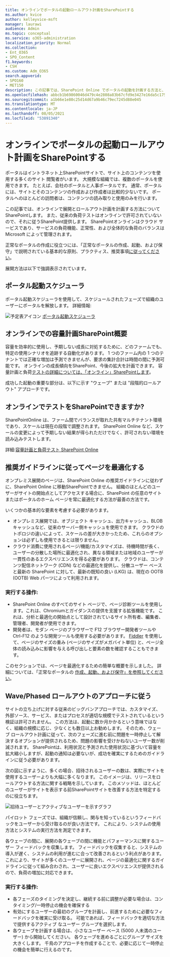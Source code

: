 ```yaml
---
title: オンラインでポータルの起動ロールアウト計画をSharePointする
ms.author: kvice
author: kelleyvice-msft
manager: laurawi
audience: Admin
ms.topic: conceptual
ms.service: o365-administration
localization_priority: Normal
ms.collection:
- Ent_O365
- SPO_Content
f1.keywords:
- CSH
ms.custom: Adm_O365
search.appverid:
- SPO160
- MET150
description: この記事では、SharePoint Online でポータルの起動を計画する方法と、正常に起動するために実行する手順について説明します。
ms.openlocfilehash: abbcb1b69860046d479c4e2808a83b67cfd9e3427e16da5c175ee37cda36a4f2
ms.sourcegitcommit: a1b66e1e80c25d14d67a9b46c79ec7245d88e045
ms.translationtype: MT
ms.contentlocale: ja-JP
ms.lasthandoff: 08/05/2021
ms.locfileid: "53891340"
---
```

# <a name="planning-your-portal-launch-roll-out-plan-in-sharepoint-online"></a>オンラインでポータルの起動ロールアウト計画をSharePointする

ポータルはイントラネット上SharePointサイトで、サイト上のコンテンツを使用する多くのサイト 閲覧者がいます。 大規模な組織では、複数のポータルを使用できます。 たとえば、会社のポータルと人事ポータルです。 通常、ポータルには、サイトとそのコンテンツの作成および作成者は比較的少ないです。 ポータルへのほとんどの訪問者は、コンテンツの読み取りと使用のみを行います。

この記事では、オンラインで展開とロールアウト計画を計画する方法についてSharePointします。 また、従来の負荷テストはオンラインで許可されていないので、それに従うSharePoint提供します。 SharePointオンラインはクラウド サービスであり、サービスの負荷機能、正常性、および全体的な負荷のバランスは Microsoft によって管理されます。

正常なポータルの作成に役立つには、「正常なポータルの作成、起動、および保守」で説明されている基本的な原則、プラクティス、推奨事項[に従ってください](/sharepoint/portal-health)。 

展開方法は以下で強調表示されています。

## <a name="portal-launch-scheduler"></a>ポータル起動スケジューラ

ポータル起動スケジューラを使用して、スケジュールされたフェーズで組織のユーザーにポータルを解放します。 詳細情報: 

![予定表アイコン](https://docs.microsoft.com/Office/media/icons/calendar.png "ポータル起動スケジューラ")  [ポータル起動スケジューラ](https://docs.microsoft.com/microsoft-365/enterprise/portallaunchscheduler)



## <a name="overview-of-capacity-planning-in-sharepoint-online"></a>オンラインでの容量計画SharePoint概要
容量を効率的に使用し、予期しない成長に対処するために、どのファームでも、特定の使用シナリオを追跡する自動化があります。 1 つのファーム内の 1 つのテナントでは正確な増加は予測できませんが、要求の集計合計は時間の間に予測可能です。 オンラインの成長傾向をSharePoint、今後の拡大を計画できます。 容量計画と負荷[テストの詳細については、「オンライン」SharePointします](capacity-planning-and-load-testing-sharepoint-online.md)。

成功した起動の重要な部分は、以下に示す "ウェーブ" または "段階的ロールアウト" アプローチです。 

## <a name="can-i-load-test-sharepoint-online"></a>オンラインでテストをSharePointできますか?
SharePointOnline は、ファーム間でバランスが取れた共有マルチテナント環境であり、スケールは現在の段階で調整されます。 SharePoint Online など、スケールの変更によって予期しない結果が得られただけでなく、許可されない環境を読み込みテストします。 

詳細:[容量計画と負荷テスト SharePoint Online](capacity-planning-and-load-testing-sharepoint-online.md)

## <a name="optimize-pages-by-following-recommended-guidelines"></a>推奨ガイドラインに従ってページを最適化する
オンプレミス展開のページは、SharePoint Online の推奨ガイドラインに従わずに、SharePoint Online に移動SharePointできません。 組織のほとんどのユーザーがサイトの開始点としてアクセスする場合に、SharePoint の任意のサイトまたはポータルのホーム ページを常に最適化する方法が最善の方法です。

いくつかの基本的な要素を考慮する必要があります。
- オンプレミス展開では、オブジェクト キャッシュ、出力キャッシュ、BLOB キャッシュなど、従来のサーバー側キャッシュを使用できます。 クラウドのトポロジの違いによって、スケールの差が大きかったため、これらのオプションは必ずしも使用できるとは限りません。
- クラウド消費に使用されるページ/機能/カスタマイズは、待機時間が長く、ユーザーの分散した場所に最適化され、異なる領域または地域のユーザーが一貫性のあるエクスペリエンスを得る必要があります。 クラウドは、コンテンツ配信ネットワーク (CDN) などの最適化を提供し、分散ユーザー ベースと最新の SharePoint に対して、最新の既知の良い (LKG) は、現在の OOTB (OOTB) Web パーツによって利用されます。

### <a name="what-to-do"></a>実行する操作:
 - SharePoint Online のすべてのサイト ページで、ページ[](./page-diagnostics-for-spo.md)診断ツールを使用します。これは、Chromiumとガイダンスの提供を支援する拡張機能です。 これは、分析と最適化の開始点として設計されているサイト所有者、編集者、管理者、開発者が使用できます。
 - 開発者は、モダン ページのブラウザーで F12 ブラウザー開発者ツールや Ctrl-F12 のような開発ツールも使用する必要があります。 [Fiddler](https://www.telerik.com/download/fiddler) を使用して、ページのサイズの重み (ページのサイズがメガバイト単位) と、ページ全体の読み込みに影響を与える呼び出しと要素の数を確認することもできます。 

このセクションでは、ページを最適化するための簡単な概要を示しました。  詳細については、「正常なポータルの  [作成、起動、および保守」を参照してください](/sharepoint/portal-health)。

## <a name="follow-a-wave--phased-roll-out-approach"></a>Wave/Phased ロールアウトのアプローチに従う
サイトの立ち上げに対する従来のビッグバンアプローチでは、カスタマイズ、外部ソース、サービス、またはプロセスが適切な規模でテストされているという検証は許可されません。 この方法は、起動に数か月かかるという意味ではなく、組織の規模に応じ、少なくとも数日以上お勧めします。 そのため、ウェーブ ロールアウト計画に従って、次のフェーズに進む前に問題を一時停止して解決するオプションが提供されるため、問題の影響を受けかねないユーザー数が削減されます。 SharePointは、利用状況と予測された使用状況に基づいて容量を拡大縮小しますが、起動の通知は必要ないが、成功を確実にするためのガイドラインに従う必要があります。
  
次の図に示すように、多くの場合、招待されるユーザーの数は、実際にサイトを使用するユーザーよりも大幅に多くなります。 このイメージは、リリースをロールアウトする方法に関する戦略を示しています。 このメソッドは、ほとんどのユーザーがサイトを表示する前SharePointサイトを改善する方法を特定するのに役立ちます。
  
![招待ユーザーとアクティブなユーザーを示すグラフ](../media/0bc14a20-9420-4986-b9b9-fbcd2c6e0fb9.png)
  
パイロット フェーズでは、組織が信頼し、関与を知っているというフィードバックをユーザーから受け取るのが良い方法です。 これにより、システムの使用方法とシステムの実行方法を測定できます。
  
各ウェーブの間に、展開の各ウェーブの間に機能とパフォーマンスに関するユーザー フィードバックを収集します。 フィードバックを収集すると、システムの導入が遅く、システムの利用が進むに合って改善されるという利点があります。 これにより、サイトが多くのユーザーに展開され、ページの最適化に関するガイドラインに従って組み合わされ、ユーザーに良いエクスペリエンスが提供されるので、負荷の増加に対応できます。

### <a name="what-to-do"></a>実行する操作:
- 各フェーズのタイミングを決定し、継続する前に調整が必要な場合は、コンタイミング/一時停止の機会を確保する
- 有効にするユーザーの最初のグループを計画し、前進するために必要なフィードバックを確実に受け取る。  可能であれば、フィードバックを適切な方法で提供するアクティブ なユーザー グループを選択します。
- 各ウェーブを計画する場合は、小さなユーザー ベース (5000 人未満のユーザー) から開始してください。 各ウェーブを進めるごとにグループ サイズを大きくします。 千鳥のアプローチを作成することで、必要に応じて一時停止の機会を簡単に行えるのです。
